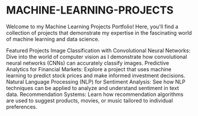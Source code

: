 # MACHINE-LEARNING-PROJECTS
Welcome to my Machine Learning Projects Portfolio! Here, you'll find a collection of projects that demonstrate my expertise in the fascinating world of machine learning and data science.


Featured Projects
Image Classification with Convolutional Neural Networks: Dive into the world of computer vision as I demonstrate how convolutional neural networks (CNNs) can accurately classify images.
Predictive Analytics for Financial Markets: Explore a project that uses machine learning to predict stock prices and make informed investment decisions.
Natural Language Processing (NLP) for Sentiment Analysis: See how NLP techniques can be applied to analyze and understand sentiment in text data.
Recommendation Systems: Learn how recommendation algorithms are used to suggest products, movies, or music tailored to individual preferences.
